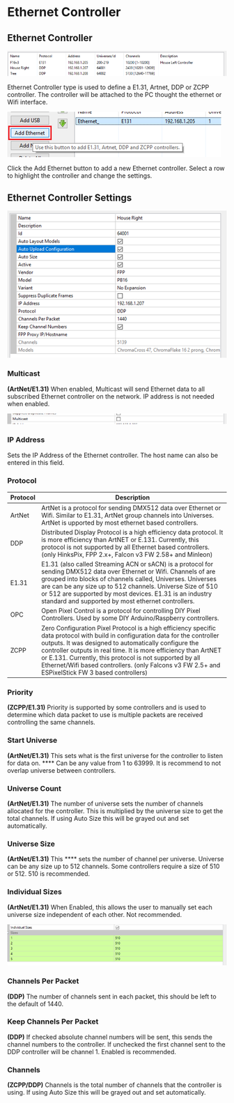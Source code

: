 # Ethernet Controller

## Ethernet Controller

![](<../../../.gitbook/assets/image (1120).png>)

Ethernet Controller type is used to define a E1.31, Artnet, DDP or ZCPP controller. The controller will be attached to the PC thought the ethernet or Wifi interface.

![](<../../../.gitbook/assets/image (967).png>)

Click the Add Ethernet button to add a new Ethernet controller. Select a row to highlight the controller and change the settings.

## Ethernet Controller Settings

![](<../../../.gitbook/assets/image (1091).png>)

### Multicast

**(ArtNet/E1.31)** When enabled, Multicast will send Ethernet data to all subscribed Ethernet controller on the network. IP address is not needed when enabled.

![](<../../../.gitbook/assets/image (1032).png>)

### IP Address

Sets the IP Address of the Ethernet controller. The host name can also be entered in this field.

### Protocol

| Protocol | Description                                                                                                                                                                                                                                                                                                                                                                                                                 |
| -------- | --------------------------------------------------------------------------------------------------------------------------------------------------------------------------------------------------------------------------------------------------------------------------------------------------------------------------------------------------------------------------------------------------------------------------- |
| ArtNet   | ArtNet is a protocol for sending DMX512 data over Ethernet or Wifi. Similar to E1.31, ArtNet  group channels into Universes. ArtNet is upported by most ethernet based controllers.                                                                                                                                                                                                                                         |
| DDP      | Distributed Display Protocol is a high efficiency data protocol. It is more efficiency than ArtNET or E.131. Currently, this protocol is not supported by all Ethernet based controllers. (only HinksPix, FPP 2.x+, Falcon v3 FW 2.58+ and Minleon)                                                                                                                                                                         |
| E1.31    | E1.31 (also called Streaming ACN or sACN) is a protocol for sending DMX512 data over Ethernet or Wifi. Channels of are grouped into blocks of channels called, Universes. Universes are can be any size up to 512 channels. Universe Size of 510 or 512 are supported by most devices. E1.31 is an industry standard and supported by most ethernet controllers.                                                            |
| OPC      | Open Pixel Control is a protocol for controlling DIY Pixel Controllers. Used by some DIY Arduino/Raspberry controllers.                                                                                                                                                                                                                                                                                                     |
| ZCPP     | Zero Configuration Pixel Protocol is a high efficiency specific data protocol with build in configuration data for the controller outputs. It was designed to automatically configure the controller outputs in real time. It is more efficiency than ArtNET or E.131. Currently, this protocol is not supported by all Ethernet/Wifi based controllers. (only Falcons v3 FW 2.5+ and ESPixelStick FW 3 based controllers)  |

### Priority

**(ZCPP/E1.31)** Priority is supported by some controllers and is used to determine which data packet to use is multiple packets are received controlling the same channels.

### Start Universe

**(ArtNet/E1.31)** This sets what is the first universe for the controller to listen for data on. **** Can be any value from 1 to 63999. It is recommend to not overlap universe between controllers.

### Universe Count

**(ArtNet/E1.31)** The number of universe sets the number of channels allocated for the controller. This is multiplied by the universe size to get the total channels. If using Auto Size this will be grayed out and set automatically.

### **Universe Size**

**(ArtNet/E1.31)** This **** sets the number of channel per universe. Universe can be any size up to 512 channels. Some controllers require a size of 510 or 512. 510 is recommended.

### Individual Sizes

**(ArtNet/E1.31)** When Enabled, this allows the user to manually set each universe size independent of each other. Not recommended.

![](<../../../.gitbook/assets/image (982).png>)

### Channels Per Packet

**(DDP)** The number of channels sent in each packet, this should be left to the default of 1440.&#x20;

### Keep Channels Per Packet

**(DDP)** If checked absolute channel numbers will be sent, this sends the channel numbers to the controller. If unchecked the first channel sent to the DDP controller will be channel 1. Enabled is recommended.

### Channels

**(ZCPP/DDP)** Channels is the total number of channels that the controller is using. If using Auto Size this will be grayed out and set automatically.
